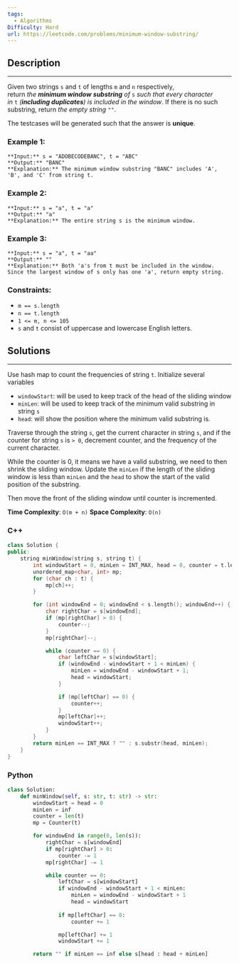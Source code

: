 ```yaml
---
tags:
  - Algorithms
Difficulty: Hard
url: https://leetcode.com/problems/minimum-window-substring/
---
```

## Description
---
Given two strings `s` and `t` of lengths `m` and `n` respectively, return _the **minimum window**_ **_substring_** _of_ `s` _such that every character in_ `t` _(**including duplicates**) is included in the window_. If there is no such substring, return _the empty string_ `""`.

The testcases will be generated such that the answer is **unique**.

### Example 1:
```
**Input:** s = "ADOBECODEBANC", t = "ABC"
**Output:** "BANC"
**Explanation:** The minimum window substring "BANC" includes 'A', 'B', and 'C' from string t.
```

### Example 2:
```
**Input:** s = "a", t = "a"
**Output:** "a"
**Explanation:** The entire string s is the minimum window.
```

### Example 3:
```
**Input:** s = "a", t = "aa"
**Output:** ""
**Explanation:** Both 'a's from t must be included in the window.
Since the largest window of s only has one 'a', return empty string.
```

### Constraints:
- `m == s.length`
- `n == t.length`
- `1 <= m, n <= 105`
- `s` and `t` consist of uppercase and lowercase English letters.

## Solutions
---
Use hash map to count the frequencies of string `t`. Initialize several variables  
- `windowStart`: will be used to keep track of the head of the sliding window
- `minLen`:  will be used to keep track of the minimum valid substring in string `s`
- `head`:  will show the position where the minimum valid substring is. 

Traverse through the string `s`, get the current character in string `s`, and if the counter for string `s` is `> 0`, decrement counter, and the frequency of the current character. 

While the counter is 0, it means we have a valid substring, we need to then shrink the sliding window. Update the `minLen` if the length of the sliding window is less than `minLen` and the `head` to show the start of the valid position of the substring. 

Then move the front of the sliding window until counter is incremented. 

**Time Complexity**: `O(m + n)`
**Space Complexity**: `O(n)`
### C++
```cpp
class Solution {
public:
	string minWindow(string s, string t) {
		int windowStart = 0, minLen = INT_MAX, head = 0, counter = t.length(); 
		unordered_map<char, int> mp; 
		for (char ch : t) {
			mp[ch]++;
		}

		for (int windowEnd = 0; windowEnd < s.length(); windowEnd++) {
			char rightChar = s[windowEnd]; 
			if (mp[rightChar] > 0) {
				counter--; 
			}
			mp[rightChar]--; 

			while (counter == 0) {
				char leftChar = s[windowStart]; 
				if (windowEnd - windowStart + 1 < minLen) {
					minLen = windowEnd - windowStart + 1; 
					head = windowStart; 
				}

				if (mp[leftChar] == 0) {
					counter++; 
				}
				mp[leftChar]++; 
				windowStart++; 
			}
		}
		return minLen == INT_MAX ? "" : s.substr(head, minLen); 
	}
}
```

### Python
```python
class Solution:
    def minWindow(self, s: str, t: str) -> str:
        windowStart = head = 0
        minLen = inf
        counter = len(t)
        mp = Counter(t)

        for windowEnd in range(0, len(s)):
            rightChar = s[windowEnd]
            if mp[rightChar] > 0:
                counter -= 1
            mp[rightChar] -= 1

            while counter == 0:
                leftChar = s[windowStart]
                if windowEnd - windowStart + 1 < minLen:
                    minLen = windowEnd - windowStart + 1
                    head = windowStart
                    
                if mp[leftChar] == 0:
                    counter += 1

                mp[leftChar] += 1
                windowStart += 1

        return "" if minLen == inf else s[head : head + minLen]
```